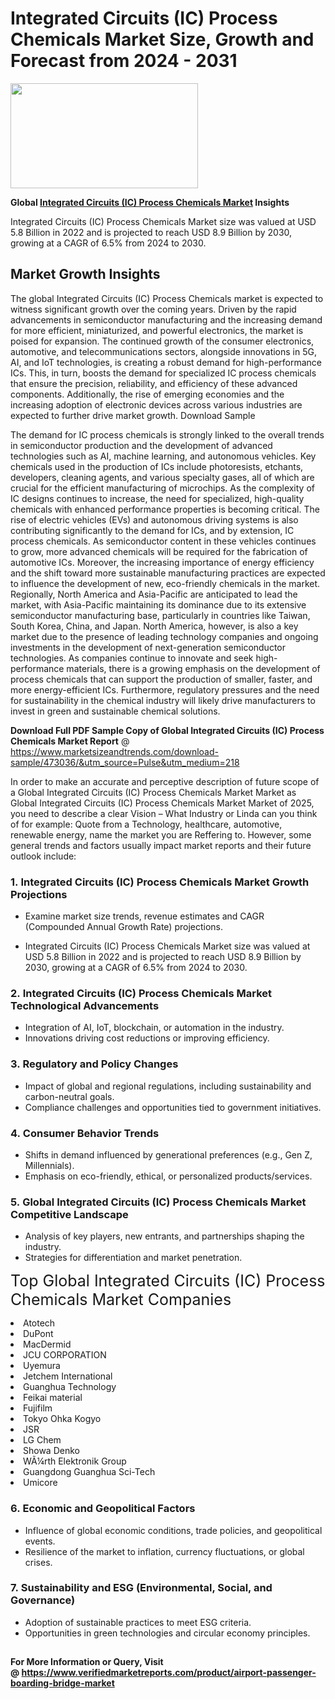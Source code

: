 <H1>Integrated Circuits (IC) Process Chemicals Market Size, Growth and Forecast from 2024 - 2031</H1><img class="aligncenter size-medium wp-image-584254" src="https://thirdeyenews.in/wp-content/uploads/2024/09/Global-Market-Research-300x168.jpeg" alt="" width="300" height="168" /><p><strong>Global&nbsp;<a href="https://www.marketsizeandtrends.com/download-sample/473036/&amp;utm_source=Pulse&amp;utm_medium=218">Integrated Circuits (IC) Process Chemicals Market</a> Insights</strong></p><p>Integrated Circuits (IC) Process Chemicals Market size was valued at USD 5.8 Billion in 2022 and is projected to reach USD 8.9 Billion by 2030, growing at a CAGR of 6.5% from 2024 to 2030.</p><p><h2>Market Growth Insights</h2> <p>The global Integrated Circuits (IC) Process Chemicals market is expected to witness significant growth over the coming years. Driven by the rapid advancements in semiconductor manufacturing and the increasing demand for more efficient, miniaturized, and powerful electronics, the market is poised for expansion. The continued growth of the consumer electronics, automotive, and telecommunications sectors, alongside innovations in 5G, AI, and IoT technologies, is creating a robust demand for high-performance ICs. This, in turn, boosts the demand for specialized IC process chemicals that ensure the precision, reliability, and efficiency of these advanced components. Additionally, the rise of emerging economies and the increasing adoption of electronic devices across various industries are expected to further drive market growth. Download Sample </p> <p>The demand for IC process chemicals is strongly linked to the overall trends in semiconductor production and the development of advanced technologies such as AI, machine learning, and autonomous vehicles. Key chemicals used in the production of ICs include photoresists, etchants, developers, cleaning agents, and various specialty gases, all of which are crucial for the efficient manufacturing of microchips. As the complexity of IC designs continues to increase, the need for specialized, high-quality chemicals with enhanced performance properties is becoming critical. The rise of electric vehicles (EVs) and autonomous driving systems is also contributing significantly to the demand for ICs, and by extension, IC process chemicals. As semiconductor content in these vehicles continues to grow, more advanced chemicals will be required for the fabrication of automotive ICs. Moreover, the increasing importance of energy efficiency and the shift toward more sustainable manufacturing practices are expected to influence the development of new, eco-friendly chemicals in the market. Regionally, North America and Asia-Pacific are anticipated to lead the market, with Asia-Pacific maintaining its dominance due to its extensive semiconductor manufacturing base, particularly in countries like Taiwan, South Korea, China, and Japan. North America, however, is also a key market due to the presence of leading technology companies and ongoing investments in the development of next-generation semiconductor technologies. As companies continue to innovate and seek high-performance materials, there is a growing emphasis on the development of process chemicals that can support the production of smaller, faster, and more energy-efficient ICs. Furthermore, regulatory pressures and the need for sustainability in the chemical industry will likely drive manufacturers to invest in green and sustainable chemical solutions. </p><p><span class=""><strong>Download Full PDF Sample Copy of Global Integrated Circuits (IC) Process Chemicals Market Report</strong> @ <a href="https://www.marketsizeandtrends.com/download-sample/473036/&amp;utm_source=Pulse&amp;utm_medium=218" target="_blank">https://www.marketsizeandtrends.com/download-sample/473036/&amp;utm_source=Pulse&amp;utm_medium=218</a></span></p><p>In order to make an accurate and perceptive description of future scope of a Global&nbsp;Integrated Circuits (IC) Process Chemicals Market Market as Global&nbsp;Integrated Circuits (IC) Process Chemicals Market Market of 2025, you need to describe a clear Vision &ndash; What Industry or Linda can you think of for example: Quote from a Technology, healthcare, automotive, renewable energy, name the market you are Reffering to. However, some general trends and factors usually impact market reports and their future outlook include:</p><h3>1.&nbsp;<strong>Integrated Circuits (IC) Process Chemicals Market Growth Projections</strong></h3><ul><li>Examine market size trends, revenue estimates and CAGR (Compounded Annual Growth Rate) projections.</li><li><p>Integrated Circuits (IC) Process Chemicals Market size was valued at USD 5.8 Billion in 2022 and is projected to reach USD 8.9 Billion by 2030, growing at a CAGR of 6.5% from 2024 to 2030.</p></li></ul><h3>2.&nbsp;<strong>Integrated Circuits (IC) Process Chemicals Market Technological Advancements</strong></h3><ul><li>Integration of AI, IoT, blockchain, or automation in the industry.</li><li>Innovations driving cost reductions or improving efficiency.</li></ul><h3>3.&nbsp;<strong>Regulatory and Policy Changes</strong></h3><ul><li>Impact of global and regional regulations, including sustainability and carbon-neutral goals.</li><li>Compliance challenges and opportunities tied to government initiatives.</li></ul><h3>4.&nbsp;<strong>Consumer Behavior Trends</strong></h3><ul><li>Shifts in demand influenced by generational preferences (e.g., Gen Z, Millennials).</li><li>Emphasis on eco-friendly, ethical, or personalized products/services.</li></ul><h3>5.&nbsp;<strong>Global Integrated Circuits (IC) Process Chemicals Market Competitive Landscape</strong></h3><ul><li>Analysis of key players, new entrants, and partnerships shaping the industry.</li><li>Strategies for differentiation and market penetration.</li></ul><p data-pm-slice="1 1 []"><span style="color: inherit; font-family: inherit; font-size: 25px;">Top Global Integrated Circuits (IC) Process Chemicals Market Companies</span></p><div class="" data-test-id=""><p><li>Atotech</li><li> DuPont</li><li> MacDermid</li><li> JCU CORPORATION</li><li> Uyemura</li><li> Jetchem International</li><li> Guanghua Technology</li><li> Feikai material</li><li> Fujifilm</li><li> Tokyo Ohka Kogyo</li><li> JSR</li><li> LG Chem</li><li> Showa Denko</li><li> WÃ¼rth Elektronik Group</li><li> Guangdong Guanghua Sci-Tech</li><li> Umicore</li></p></div><h3>6.&nbsp;<strong>Economic and Geopolitical Factors</strong></h3><ul><li>Influence of global economic conditions, trade policies, and geopolitical events.</li><li>Resilience of the market to inflation, currency fluctuations, or global crises.</li></ul><h3>7.&nbsp;<strong>Sustainability and ESG (Environmental, Social, and Governance)</strong></h3><ul><li>Adoption of sustainable practices to meet ESG criteria.</li><li>Opportunities in green technologies and circular economy principles.</li></ul><h2><strong style="font-size: 14px;">For More Information or Query, Visit @&nbsp;</strong><a style="background-color: #ffffff; font-size: 14px;" href="https://www.marketsizeandtrends.com/report/integrated-circuits-ic-process-chemicals-market/" target="_blank">https://www.verifiedmarketreports.com/product/airport-passenger-boarding-bridge-market</a></h2>
